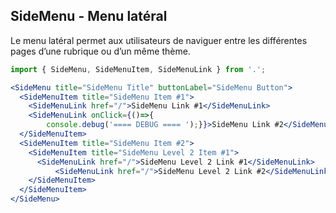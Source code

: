 ## SideMenu - Menu latéral

Le menu latéral permet aux utilisateurs de naviguer entre les différentes pages d’une rubrique ou d’un même thème.

```jsx
import { SideMenu, SideMenuItem, SideMenuLink } from '.';

<SideMenu title="SideMenu Title" buttonLabel="SideMenu Button">
  <SideMenuItem title="SideMenu Item #1">
    <SideMenuLink href="/">SideMenu Link #1</SideMenuLink>
    <SideMenuLink onClick={()=>{
        console.debug('==== DEBUG ==== ');}}>SideMenu Link #2</SideMenuLink>
  </SideMenuItem>
  <SideMenuItem title="SideMenu Item #2">
    <SideMenuItem title="SideMenu Level 2 Item #1">
      <SideMenuLink href="/">SideMenu Level 2 Link #1</SideMenuLink>
          <SideMenuLink href="/">SideMenu Level 2 Link #2</SideMenuLink>
    </SideMenuItem>
  </SideMenuItem>
</SideMenu>
```
